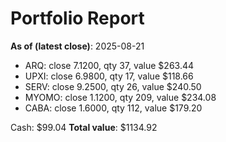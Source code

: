 # Portfolio Report
**As of (latest close)**: 2025-08-21

- ARQ: close 7.1200, qty 37, value $263.44
- UPXI: close 6.9800, qty 17, value $118.66
- SERV: close 9.2500, qty 26, value $240.50
- MYOMO: close 1.1200, qty 209, value $234.08
- CABA: close 1.6000, qty 112, value $179.20

Cash: $99.04
**Total value**: $1134.92